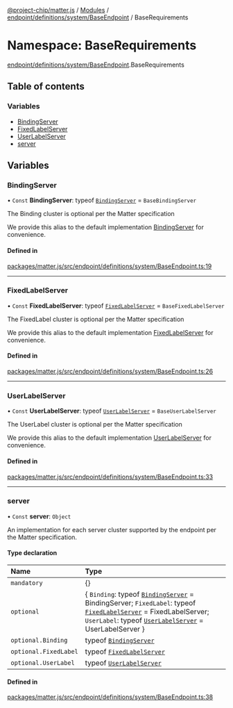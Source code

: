 [@project-chip/matter.js](../README.md) / [Modules](../modules.md) / [endpoint/definitions/system/BaseEndpoint](endpoint_definitions_system_BaseEndpoint.md) / BaseRequirements

# Namespace: BaseRequirements

[endpoint/definitions/system/BaseEndpoint](endpoint_definitions_system_BaseEndpoint.md).BaseRequirements

## Table of contents

### Variables

- [BindingServer](endpoint_definitions_system_BaseEndpoint.BaseRequirements.md#bindingserver)
- [FixedLabelServer](endpoint_definitions_system_BaseEndpoint.BaseRequirements.md#fixedlabelserver)
- [UserLabelServer](endpoint_definitions_system_BaseEndpoint.BaseRequirements.md#userlabelserver)
- [server](endpoint_definitions_system_BaseEndpoint.BaseRequirements.md#server)

## Variables

### BindingServer

• `Const` **BindingServer**: typeof [`BindingServer`](../classes/behavior_definitions_binding_export.BindingServer.md) = `BaseBindingServer`

The Binding cluster is optional per the Matter specification

We provide this alias to the default implementation [BindingServer](endpoint_definitions_system_BaseEndpoint.BaseRequirements.md#bindingserver) for convenience.

#### Defined in

[packages/matter.js/src/endpoint/definitions/system/BaseEndpoint.ts:19](https://github.com/project-chip/matter.js/blob/6d3b6a5d957d88a9231d6ecab4bb41f8133112be/packages/matter.js/src/endpoint/definitions/system/BaseEndpoint.ts#L19)

___

### FixedLabelServer

• `Const` **FixedLabelServer**: typeof [`FixedLabelServer`](../classes/behavior_definitions_fixed_label_export.FixedLabelServer.md) = `BaseFixedLabelServer`

The FixedLabel cluster is optional per the Matter specification

We provide this alias to the default implementation [FixedLabelServer](endpoint_definitions_system_BaseEndpoint.BaseRequirements.md#fixedlabelserver) for convenience.

#### Defined in

[packages/matter.js/src/endpoint/definitions/system/BaseEndpoint.ts:26](https://github.com/project-chip/matter.js/blob/6d3b6a5d957d88a9231d6ecab4bb41f8133112be/packages/matter.js/src/endpoint/definitions/system/BaseEndpoint.ts#L26)

___

### UserLabelServer

• `Const` **UserLabelServer**: typeof [`UserLabelServer`](../classes/behavior_definitions_user_label_export.UserLabelServer.md) = `BaseUserLabelServer`

The UserLabel cluster is optional per the Matter specification

We provide this alias to the default implementation [UserLabelServer](endpoint_definitions_system_BaseEndpoint.BaseRequirements.md#userlabelserver) for convenience.

#### Defined in

[packages/matter.js/src/endpoint/definitions/system/BaseEndpoint.ts:33](https://github.com/project-chip/matter.js/blob/6d3b6a5d957d88a9231d6ecab4bb41f8133112be/packages/matter.js/src/endpoint/definitions/system/BaseEndpoint.ts#L33)

___

### server

• `Const` **server**: `Object`

An implementation for each server cluster supported by the endpoint per the Matter specification.

#### Type declaration

| Name | Type |
| :------ | :------ |
| `mandatory` | {} |
| `optional` | \{ `Binding`: typeof [`BindingServer`](../classes/behavior_definitions_binding_export.BindingServer.md) = BindingServer; `FixedLabel`: typeof [`FixedLabelServer`](../classes/behavior_definitions_fixed_label_export.FixedLabelServer.md) = FixedLabelServer; `UserLabel`: typeof [`UserLabelServer`](../classes/behavior_definitions_user_label_export.UserLabelServer.md) = UserLabelServer } |
| `optional.Binding` | typeof [`BindingServer`](../classes/behavior_definitions_binding_export.BindingServer.md) |
| `optional.FixedLabel` | typeof [`FixedLabelServer`](../classes/behavior_definitions_fixed_label_export.FixedLabelServer.md) |
| `optional.UserLabel` | typeof [`UserLabelServer`](../classes/behavior_definitions_user_label_export.UserLabelServer.md) |

#### Defined in

[packages/matter.js/src/endpoint/definitions/system/BaseEndpoint.ts:38](https://github.com/project-chip/matter.js/blob/6d3b6a5d957d88a9231d6ecab4bb41f8133112be/packages/matter.js/src/endpoint/definitions/system/BaseEndpoint.ts#L38)
